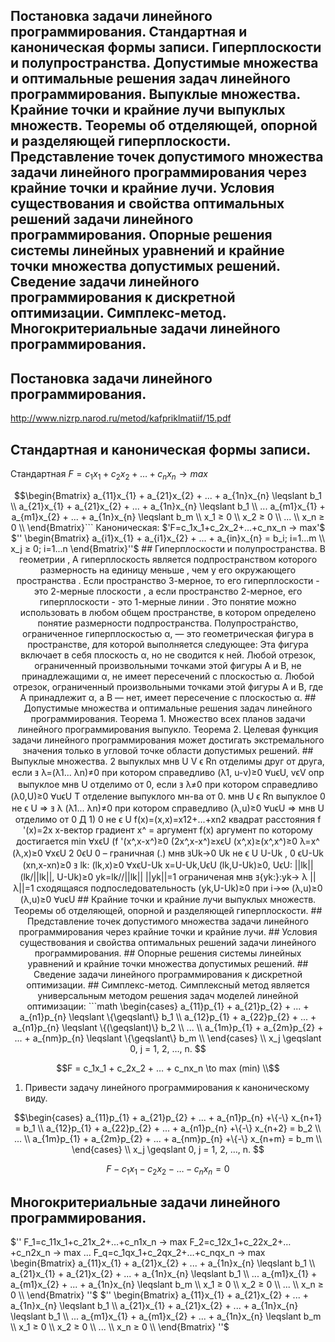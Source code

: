 ## Постановка задачи линейного программирования. Стандартная и каноническая формы записи. Гиперплоскости и полупространства. Допустимые множества и оптимальные решения задач линейного программирования. Выпуклые множества. Крайние точки и крайние лучи выпуклых множеств. Теоремы об отделяющей, опорной и разделяющей гиперплоскости. Представление точек допустимого множества задачи линейного программирования через крайние точки и крайние лучи. Условия существования и свойства оптимальных решений задачи линейного программирования. Опорные решения системы линейных уравнений и крайние точки множества допустимых решений. Сведение задачи линейного программирования к дискретной оптимизации. Симплекс-метод. Многокритериальные задачи линейного программирования.

## Постановка задачи линейного программирования. 
http://www.nizrp.narod.ru/metod/kafpriklmatiif/15.pdf



## Стандартная и каноническая формы записи. 

Стандартная
$`F=c_1x_1+c_2x_2+…+c_nx_n → max`$
```math
\begin{Bmatrix}
    a_{11}x_{1} + a_{21}x_{2} + ... + a_{1n}x_{n} \leqslant b_1 \\
    a_{21}x_{1} + a_{21}x_{2} + ... + a_{1n}x_{n} \leqslant b_1 \\
    ...
    a_{m1}x_{1} + a_{m1}x_{2} + ... + a_{1n}x_{n} \leqslant b_m \\
    x_1 ≥ 0 \\
    x_2 ≥ 0 \\
    ... \\
    x_n ≥ 0 \\
\end{Bmatrix}```

Каноническая:
$'F=c_1x_1+c_2x_2+…+c_nx_n → max'$
$''
\begin{Bmatrix}
    a_{i1}x_{1} + a_{i1}x_{2} + ... + a_{in}x_{n} = b_i; i=1...m \\   
    x_j ≥ 0; i=1...n   
\end{Bmatrix}''$

## Гиперплоскости и полупространства. 

В геометрии , A гиперплоскость является подпространством которого размерность на единицу меньше , чем у его окружающего пространства . Если пространство 3-мерное, то его гиперплоскости - это 2-мерные плоскости , а если пространство 2-мерное, его гиперплоскости - это 1-мерные линии . Это понятие можно использовать в любом общем пространстве, в котором определено понятие размерности подпространства.

Полупростра́нство, ограниченное гиперплоскостью α, — это геометрическая фигура в пространстве, для которой выполняется следующее:

Эта фигура включает в себя плоскость α, но не сводится к ней.
Любой отрезок, ограниченный произвольными точками этой фигуры A и B, не принадлежащими α, не имеет пересечений с плоскостью α.
Любой отрезок, ограниченный произвольными точками этой фигуры A и B, где А принадлежит α, а B — нет, имеет пересечение с плоскостью α.

## Допустимые множества и оптимальные решения задач линейного программирования. 
Теорема 1. Множество всех планов задачи линейного программирования выпукло.
Теорема 2. Целевая функция задачи линейного программирования может достигать экстремального значения только в угловой точке области допустимых решений.

## Выпуклые множества. 
2 выпуклых мнв U V ϵ Rn отделимы друг от друга, если
ⱻ λ=(λ1... λn)≠0 при котором справедливо (λ1, u-v)≥0 ⱯuϵU, vϵV
опр выпуклое мнв U отделимо от 0, если ⱻ λ≠0 при котором справедливо (λ0,U)≥0 ⱯuϵU
Т отделение выпуклого мн-ва от 0. мнв U ϵ Rn  выпуклое 0 не ϵ U => ⱻ  λ (λ1... λn)≠0 при котором справедливо (λ,u)≥0  ⱯuϵU => мнв U отделимо от 0 Д 1) 0 не ϵ U f(x)=(x,x)=x12+...+xn2 квадрат расстояния f '(x)=2x   x-вектор градиент  x^ = аргумент f(x) аргумент по которому достигается min ⱯxϵU (f '(x^,x-x^)≥0
(2x^,x-x^)≥xϵU  (x^,x)≥(x^,x^)≥0    λ=x^  (λ,x)≥0   ⱯxϵU
2 0ϵU  0 – граничная (.) мнв ⱻUk→0  Uk не ϵ U
U-Uk , 0 ϵU-Uk   (xn,x-xn)≥0   ⱻ lk: (lk,x)≥0  ⱯxϵU-Uk
x=U-Uk,UϵU    (lk,U-Uk)≥0, UϵU: ||lk||   (lk/||lk||, U-Uk)≥0
yk=lk//||lk||   ||yk||=1   ограниченая мнв ⱻ{yk:}:yk→ λ   || λ||=1
сходящаяся подпоследовательность (yk,U-Uk)≥0 при i→∞  (λ,u)≥0
(λ,u)≥0   ⱯuϵU


## Крайние точки и крайние лучи выпуклых множеств. Теоремы об отделяющей, опорной и разделяющей гиперплоскости. 

## Представление точек допустимого множества задачи линейного программирования через крайние точки и крайние лучи. 

## Условия существования и свойства оптимальных решений задачи линейного программирования. 

## Опорные решения системы линейных уравнений и крайние точки множества допустимых решений. 

## Сведение задачи линейного программирования к дискретной оптимизации. 

## Симплекс-метод. 

Симплексный метод является универсальным методом решения задач моделей линейной оптимизации: 

```math
\begin{cases}
   a_{11}p_{1} + a_{21}p_{2} + ... + a_{n1}p_{n} \leqslant \{\geqslant\} b_1 \\
   a_{12}p_{1} + a_{22}p_{2} + ... + a_{n1}p_{n} \leqslant \{(\geqslant)\} b_2 \\
    ... \\
   a_{1m}p_{1} + a_{2m}p_{2} + ... + a_{nm}p_{n} \leqslant \{\geqslant\} b_m \\ 
\end{cases} \\
x_j \geqslant 0,   j = 1, 2, …, n. 
```
```math
F = c_1x_1 + c_2x_2 + … + c_nx_n  \to max (min) \\
```

1. Привести задачу линейного программирования к каноническому виду.
```math
\begin{cases}
   a_{11}p_{1} + a_{21}p_{2} + ... + a_{n1}p_{n} +\{-\} x_{n+1} = b_1 \\
   a_{12}p_{1} + a_{22}p_{2} + ... + a_{n1}p_{n} +\{-\} x_{n+2} = b_2 \\
    ... \\
   a_{1m}p_{1} + a_{2m}p_{2} + ... + a_{nm}p_{n} +\{-\} x_{n+m} = b_m \\ 
\end{cases} \\
x_j \geqslant 0,   j = 1, 2, …, n. 
```
```math
F - c_1x_1 - c_2x_2 - … - c_nx_n = 0
```

## Многокритериальные задачи линейного программирования.

$''
F_1=c_11x_1+c_21x_2+…+c_n1x_n → max
F_2=c_12x_1+c_22x_2+…+c_n2x_n → max
...
F_q=c_1qx_1+c_2qx_2+…+c_nqx_n → max
\begin{Bmatrix}
    a_{11}x_{1} + a_{21}x_{2} + ... + a_{1n}x_{n} \leqslant b_1 \\
    a_{21}x_{1} + a_{21}x_{2} + ... + a_{1n}x_{n} \leqslant b_1 \\
    ...
    a_{m1}x_{1} + a_{m1}x_{2} + ... + a_{1n}x_{n} \leqslant b_m \\
    x_1 ≥ 0 \\
    x_2 ≥ 0 \\
    ... \\
    x_n ≥ 0 \\
\end{Bmatrix}
''$
$''
\begin{Bmatrix}
    a_{11}x_{1} + a_{21}x_{2} + ... + a_{1n}x_{n} \leqslant b_1 \\
    a_{21}x_{1} + a_{21}x_{2} + ... + a_{1n}x_{n} \leqslant b_1 \\
    ...
    a_{m1}x_{1} + a_{m1}x_{2} + ... + a_{1n}x_{n} \leqslant b_m \\
    x_1 ≥ 0 \\
    x_2 ≥ 0 \\
    ... \\
    x_n ≥ 0 \\
\end{Bmatrix}
''$
